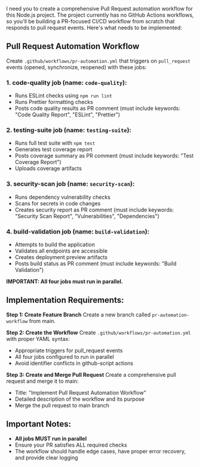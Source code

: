 I need you to create a comprehensive Pull Request automation workflow for this Node.js project. The project currently has no GitHub Actions workflows, so you'll be building a PR-focused CI/CD workflow from scratch that responds to pull request events. Here's what needs to be implemented:

## Pull Request Automation Workflow

Create `.github/workflows/pr-automation.yml` that triggers on `pull_request` events (opened, synchronize, reopened) with these jobs:

### 1. **code-quality** job (name: `code-quality`):
  - Runs ESLint checks using `npm run lint`
  - Runs Prettier formatting checks
  - Posts code quality results as PR comment (must include keywords: "Code Quality Report", "ESLint", "Prettier")

### 2. **testing-suite** job (name: `testing-suite`):
  - Runs full test suite with `npm test`
  - Generates test coverage report
  - Posts coverage summary as PR comment (must include keywords: "Test Coverage Report")
  - Uploads coverage artifacts

### 3. **security-scan** job (name: `security-scan`):
  - Runs dependency vulnerability checks
  - Scans for secrets in code changes
  - Creates security report as PR comment (must include keywords: "Security Scan Report", "Vulnerabilities", "Dependencies")

### 4. **build-validation** job (name: `build-validation`):
  - Attempts to build the application
  - Validates all endpoints are accessible
  - Creates deployment preview artifacts
  - Posts build status as PR comment (must include keywords: "Build Validation")

**IMPORTANT: All four jobs must run in parallel.**

## Implementation Requirements:

**Step 1: Create Feature Branch**
Create a new branch called `pr-automation-workflow` from main.

**Step 2: Create the Workflow**
Create `.github/workflows/pr-automation.yml` with proper YAML syntax:
- Appropriate triggers for pull_request events
- All four jobs configured to run in parallel
- Avoid identifier conflicts in github-script actions

**Step 3: Create and Merge Pull Request**
Create a comprehensive pull request and merge it to main:
- Title: "Implement Pull Request Automation Workflow"
- Detailed description of the workflow and its purpose
- Merge the pull request to main branch

## Important Notes:

- **All jobs MUST run in parallel**
- Ensure your PR satisfies ALL required checks
- The workflow should handle edge cases, have proper error recovery, and provide clear logging